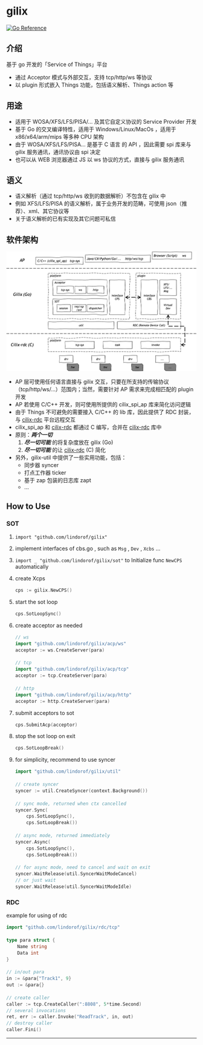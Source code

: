 # gilix

[![Go Reference](https://pkg.go.dev/badge/github.com/lindorof/gilix.svg)](https://pkg.go.dev/github.com/lindorof/gilix)

## 介绍
基于 go 开发的「Service of Things」平台

- 通过 Acceptor 模式与外部交互，支持 tcp/http/ws 等协议
- 以 plugin 形式嵌入 Things 功能，包括语义解析、Things action 等

## 用途

- 适用于 WOSA/XFS/LFS/PISA/... 及其它自定义协议的 Service Provider 开发
- 基于 Go 的交叉编译特性，适用于 Windows/Linux/MacOs ，适用于 x86/x64/arm/mips 等多种 CPU 架构
- 由于 WOSA/XFS/LFS/PISA... 是基于 C 语言 的 API ，因此需要 spi 库来与 gilix 服务通讯，通讯协议由 spi 决定
- 也可以从 WEB 浏览器通过 JS 以 ws 协议的方式，直接与 gilix 服务通讯

## 语义

- 语义解析（通过 tcp/http/ws 收到的数据解析）不包含在 gilix 中
- 例如 XFS/LFS/PISA  的语义解析，属于业务开发的范畴，可使用 json（推荐）、xml、其它协议等
- 关于语义解析的已有实现及其它问题可私信

## 软件架构

![gilix](readme.png)

- AP 层可使用任何语言直接与 gilix 交互，只要在所支持的传输协议（tcp/http/ws/...）范围内；当然，需要针对 AP 需求来完成相匹配的 plugin 开发
- AP 若使用 C/C++ 开发，则可使用所提供的 cilix_spi_ap 库来简化访问逻辑
- 由于 Things 不可避免的需要接入 C/C++ 的 lib 库，因此提供了 RDC 封装，与 [cilix-rdc](https://github.com/lindorof/cilix-rdc) 平台远程交互
- cilix_spi_ap 和 [cilix-rdc](https://github.com/lindorof/cilix-rdc) 都通过 C 编写，合并在 [cilix-rdc](https://github.com/lindorof/cilix-rdc) 库中
- 原则：***两个一切***
    1. ***尽一切可能*** 的将复杂度放在 gilix (Go) 
    2. ***尽一切可能*** 的让 [cilix-rdc](https://github.com/lindorof/cilix-rdc) (C) 简化
- 另外，gilix-util 中提供了一些实用功能，包括：
    - 同步器 syncer
    - 打点工作器 ticker
    - 基于 zap 包装的日志库 zapt
    - ...

## How to Use

### SOT

1. ```import "github.com/lindorof/gilix"``` 

2. implement interfaces of cbs.go , such as ```Msg``` , ```Dev``` , ```Xcbs``` ...

3. ```import _ "github.com/lindorof/gilix/sot"``` to Initialize func ```NewCPS``` automatically

4. create Xcps
   
   ```go
   cps := gilix.NewCPS()
   ```

5. start the sot loop 

    ```go
    cps.SotLoopSync()
    ```

6. create acceptor as needed 

    ```go
    // ws
    import "github.com/lindorof/gilix/acp/ws"
    acceptor := ws.CreateServer(para)
    
    // tcp
    import "github.com/lindorof/gilix/acp/tcp"
    acceptor := tcp.CreateServer(para)
    
    // http
    import "github.com/lindorof/gilix/acp/http"
    acceptor := http.CreateServer(para)
    ```

7. submit acceptors to sot

    ```go
    cps.SubmitAcp(acceptor)
    ```

8. stop the sot loop on exit

    ```go
    cps.SotLoopBreak()
    ```

9.  for simplicity, recommend to use syncer

    ```go
    import "github.com/lindorof/gilix/util"
    
    // create syncer
    syncer := util.CreateSyncer(context.Background())
    
    // sync mode, returned when ctx cancelled
    syncer.Sync(
    	cps.SotLoopSync(),
    	cps.SotLoopBreak())
    
    // async mode, returned immediately
    syncer.Async(
    	cps.SotLoopSync(),
    	cps.SotLoopBreak())
    
    // for async mode, need to cancel and wait on exit
    syncer.WaitRelease(util.SyncerWaitModeCancel)
    // or just wait
    syncer.WaitRelease(util.SyncerWaitModeIdle)
    ```

### RDC

example for using of rdc

```go
import "github.com/lindorof/gilix/rdc/tcp"

type para struct {
    Name string
    Data int
}

// in/out para
in := &para{"Track1", 9}
out := &para{}

// create caller
caller := tcp.CreateCaller(":8808", 5*time.Second)
// several invocations
ret, err := caller.Invoke("ReadTrack", in, out)
// destroy caller
caller.Fini()
```

---

